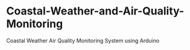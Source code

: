 # Coastal-Weather-and-Air-Quality-Monitoring
Coastal Weather Air Quality Monitoring System using Arduino
